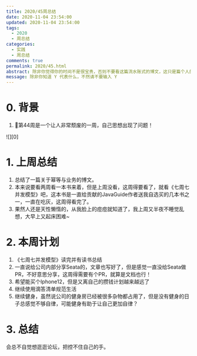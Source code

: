 ```yaml
---
title: 2020/45周总结
date: 2020-11-04 23:54:00
updated: 2020-11-04 23:54:00
tags:
  - 2020
  - 周总结
categories: 
  - 实践
  - 周总结
comments: true
permalink: 2020/45.html  
abstract: 除非你觉得你的时间不是很宝贵，否则不要看这篇流水账式的博文，这只是篇个人的工作的学习一个总结而已，没有包含任何的技术细节
message: 除非你知道 Y 代表什么，不然请不要输入 Y
---
```



# 0. 背景

1. 第44周是一个让人非常颓废的一周，自己思想出现了问题！

<!--more-->

![][0]

# 1. 上周总结

1. 总结了一篇关于幂等与业务的博文。
2. 本来说要看两周看一本书来着，但是上周没看，这周得要看了，就看《七周七并发模型》吧，这本书是一直给贡献的JavaGuide作者送我自选买的几本书之一，一直在吃灰，这周得看完了。
3. 果然人还是天性懒惰的，从我脸上的痘痘就知道了，我上周又半夜不睡觉乱想，大早上又起床困难~

# 2. 本周计划

1. 《七周七并发模型》读完并有读书总结
2. 一直说给公司内部分享Seata的，文章也写好了，但是感觉一直没给Seata做PR，不好意思分享，这周得需要有个PR，就算是文档也行！
3. 希望能买个Iphone12，但是又离自己的攒钱计划越来越远了
4. 继续使用滴答清单规范生活
5. 继续健身，虽然说公司的健身房已经被很多杂物都占用了，但是没有健身的日子总感觉不够自律，可能健身有助于让自己更加自律？

# 3. 总结

会总不自觉想逛逛论坛，把控不住自己的手。

[1]: https://leran2deeplearnjavawebtech.oss-cn-beijing.aliyuncs.com/background/2020-11-09%E7%A5%9E%E6%8E%A2%E5%A4%8F%E6%B4%9B%E5%85%8B1.jpg